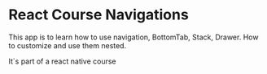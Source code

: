 # React Course Navigations

This app is to learn how to use navigation, BottomTab, Stack, Drawer.
How to customize and use them nested.


It`s part of a react native course
